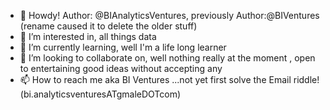 - 👋 Howdy! Author: @BIAnalyticsVentures, previously Author:@BIVentures (rename caused it to delete the older stuff)
- 👀 I’m interested in, all things data
- 🌱 I’m currently learning, well I'm a life long learner
- 💞️ I’m looking to collaborate on,  well nothing really at the moment , open to entertaining good ideas without accepting any
- 📫 How to reach me aka BI Ventures ...not yet first solve the Email riddle! (bi.analyticsventuresATgmaleDOTcom)

<!---
BIAnalyticsVentures/BIAnalyticsVentures is a ✨ special ✨ repository because its `README.md` (this file) appears on your GitHub profile.
You can click the Preview link to take a look at your changes.
--->
